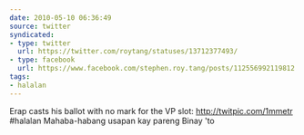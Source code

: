 ```yaml
---
date: 2010-05-10 06:36:49
source: twitter
syndicated:
- type: twitter
  url: https://twitter.com/roytang/statuses/13712377493/
- type: facebook
  url: https://www.facebook.com/stephen.roy.tang/posts/112556992119812
tags:
- halalan
---
```


Erap casts his ballot with no mark for the VP slot: http://twitpic.com/1mmetr #halalan Mahaba-habang usapan kay pareng Binay 'to